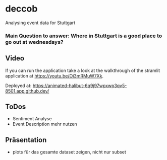 # deccob
Analysing event data for Stuttgart

### Main Question to answer: Where in Stuttgart is a good place to go out at wednesdays?

## Video
If you can run the application take a look at the walkthrough of the stramlit application at https://youtu.be/Oi3mRMuW7Xk. 

Deployed at: https://animated-halibut-6q9j97wpxwp3qv5-8501.app.github.dev/

## ToDos
- Sentiment Analyse
- Event Description mehr nutzen


## Präsentation
- plots für das gesamte dataset zeigen, nicht nur subset
